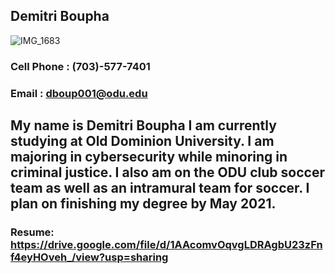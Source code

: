 ## Demitri Boupha
![IMG_1683](https://user-images.githubusercontent.com/60528340/73584881-dbe9aa00-4469-11ea-92bd-2809b77dbe22.jpg) 
### **Cell Phone** : (703)-577-7401
### **Email** : dboup001@odu.edu
## My name is Demitri Boupha I am currently studying at Old Dominion University. I am majoring in cybersecurity while minoring in criminal justice. I also am on the ODU club soccer team as well as an intramural team for soccer. I plan on finishing my degree by May 2021.
### Resume: https://drive.google.com/file/d/1AAcomvOqvgLDRAgbU23zFnf4eyHOveh_/view?usp=sharing

